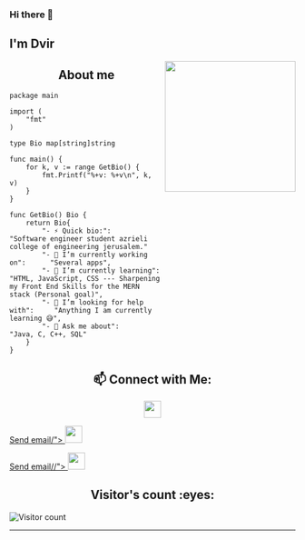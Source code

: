 ### Hi there 👋<h2> I'm Dvir</h2>

<img align='right' src="https://media3.giphy.com/media/VTtANKl0beDFQRLDTh/giphy.gif?cid=ecf05e47z0ih9328sfrdvjlejycwvvbiy3kqr6ew07o4wvdj&rid=giphy.gif" width="230">

<h2 align="center">About me</h2>

```golang
package main

import (
	"fmt"
)

type Bio map[string]string

func main() {
	for k, v := range GetBio() {
		fmt.Printf("%+v: %+v\n", k, v)
	}
}

func GetBio() Bio {
	return Bio{
		"- ⚡ Quick bio:":                    "Software engineer student azrieli college of engineering jerusalem."
		"- 🔭 I’m currently working on":      "Several apps",
		"- 🌱 I’m currently learning":        "HTML, JavaScript, CSS --- Sharpening my Front End Skills for the MERN stack (Personal goal)",
		"- 🤔 I’m looking for help with":     "Anything I am currently learning 😅",
		"- 💬 Ask me about":                  "Java, C, C++, SQL"
	}
}
```
<h2 align="center">📫 Connect with Me:</h2>

<p align="center">

  <a href="https://www.linkedin.com/in/dvir-yotvat-7608391a9//">
    <img src="https://www.vectorlogo.zone/logos/linkedin/linkedin-icon.svg" height="30" width="30">
  </a>
  
  <a href="mailto:dvir563@gmail.com">Send email/">
    <img src="https://www.vectorlogo.zone/logos/gmail/gmail-icon.svg" height="30" width="30">
  </a>

  <a href="mailto:dvir563@gmail.com">Send email//">
    <img src="https://www.vectorlogo.zone/logos/gmail/gmail-icon.svg" height="30" width="30">
  </a>

</p>



<h2 align="center">Visitor's count :eyes:</h2>



  ![Visitor count](https://visitor-badge.laobi.icu/badge?page_id=MrRabbiT-coder.MrRabbiT-coder)

	
	

  





<hr>
